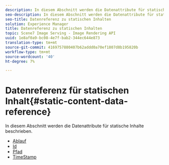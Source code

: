 ```yaml
---
description: In diesem Abschnitt werden die Datenattribute für statische Inhalte beschrieben.
seo-description: In diesem Abschnitt werden die Datenattribute für statische Inhalte beschrieben.
seo-title: Datenreferenz zu statischen Inhalten
solution: Experience Manager
title: Datenreferenz zu statischen Inhalten
topic: Scene7 Image Serving - Image Rendering API
uuid: 1e8af0a9-bc08-4e7f-bab2-344ec644e873
translation-type: tm+mt
source-git-commit: 4169757880407b62addd0a70ef1807d8b195820b
workflow-type: tm+mt
source-wordcount: '40'
ht-degree: 7%

---
```



# Datenreferenz für statischen Inhalt{#static-content-data-reference}

In diesem Abschnitt werden die Datenattribute für statische Inhalte beschrieben.

* [Ablauf](r-expiration-static.md)
* [Id](r-id-static.md)
* [Pfad](r-path-static.md)
* [TimeStamp](r-timestamp-static.md)
